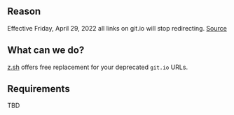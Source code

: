 ## Reason

Effective Friday, April 29, 2022 all links on git.io will stop redirecting. [Source](https://github.blog/changelog/2022-04-25-git-io-deprecation/)

## What can we do?

[z.sh](https://z.sh/) offers free replacement for your deprecated `git.io` URLs.

## Requirements

TBD